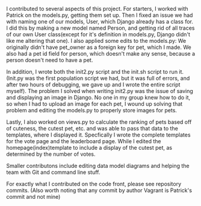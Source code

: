 I contributed to several aspects of this project. For starters, I worked with Patrick on the models.py, getting them set up.
Then I fixed an issue we had with naming one of our models, User, which Django already has a class for. I did this by making a
new model named Person, and getting rid of all traces of our own User class(except for it's definition in models.py, Django didn't
like me altering that one). I also applied some edits to the models.py: We originally didn't have pet_owner as a foreign key for pet,
which I made. We also had a pet id field for person, which doesn't make any sense, because a person doesn't need to have a pet.

In addition, I wrote both the init2.py script and the init.sh script to run it.(Init.py was the first population script we had,
but it was full of errors, and after two hours of debugging, we gave up and I wrote the entire script myself). The problem I solved
when writing init2.py was the issue of saving and displaying an image in Django. No one in my group knew how to do it,
so when I had to upload an image for each pet, I wound up solving that problem and editing the models.py to 
properly store images for pets. 

Lastly, I also worked on views.py to calculate the ranking of pets based off of cuteness, the cutest pet, etc. and was able
to pass that data to the templates, where I displayed it. Specfically I wrote the complete templates for 
the vote page and the leaderboard page. While I edited the homepage(index)template to include a display of the cutest pet, as
determined by the number of votes. 

Smaller contributons include editing data model diagrams and helping the team with Git and command line stuff. 

For exactly what I contributed on the code front, please see repository commits. 
(Also worth noting that any commit by author Vagrant is Patrick's commit and not mine)
